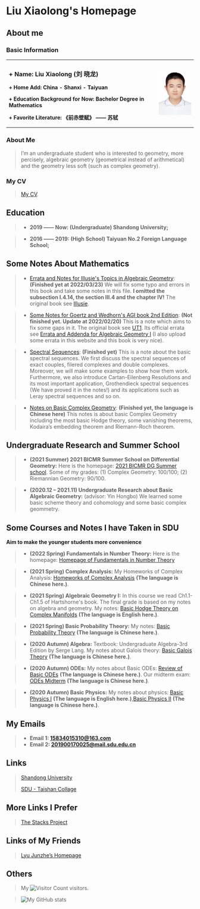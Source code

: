 # Liu Xiaolong's Homepage
## About me
### Basic Information

<table border="0">
  <tr>
    <td width="80%">
      <h3> + Name: Liu Xiaolong (刘 晓龙)</h3>
      <p><b> + Home Add: China - Shanxi - Taiyuan</b></p>
      <p><b> + Education Background for Now: Bachelor Degree in Mathematics</b></p>
      <p><b> + Favorite Literature: 《前赤壁赋》 —— 苏轼</b></p>
    </td>
    <td width="20%">
      <img src="/MyPhoto.jpg" width="100%"> 
    </td>
  </tr>
</table>

### About Me
> I’m an undergraduate student who is interested to geometry, more percisely, algebraic geometry (geometrical instead of arithmetical) and the geometry less soft (such as complex geometry).

### My CV
> [My CV](/cv_1.pdf).

## Education

> + **2019 —— Now: (Undergraduate) Shandong University;**

> + **2016 —— 2019: (High School) Taiyuan No.2 Foreign Language School;**

## Some Notes About Mathematics
> + [Errata and Notes for Illusie's Topics in Algebraic Geometry](/IllusieErrataNotes.pdf): **(Finished yet at 2022/03/23)** We will fix some typo and errors in this book and take some notes in this file. **I omitted the subsection I.4.14, the section III.4 and the chapter IV!** The original book see [Illusie](http://staff.ustc.edu.cn/~yiouyang/Illusie.pdf).

> + [Some Notes for Goertz and Wedhorn's AGI book 2nd Edition](/AGnotes1.pdf): **(Not finished yet. Update at 2022/02/20)** This is a note which aims to fix some gaps in it. The original book see [UT1](https://link.springer.com/content/pdf/10.1007%2F978-3-658-30733-2.pdf). Its official errata see [Errata and Addenda for Algebraic Geometry I](https://www.algebraic-geometry.de/errata/) (I also upload some errata in this website and this book is very nice).

> + [Spectral Sequences](/SpectralSequence.pdf): **(Finished yet)** This is a note about the basic spectral sequences. We first discuss the spectral sequences of exact couples, filered complexes and double complexes. Moreover, we will make some examples to show how them work. Furthermore, we also introduce Cartan-Eilenberg Resolutions and its most important
application, Grothendieck spectral sequences (We have proved it in the notes!) and its applications such as Leray spectral sequences and so on.

> + [Notes on Basic Complex Geometry](/ComManiBasis.pdf): **(Finished yet, the language is Chinese here)** This notes is about basic Complex Geometry including the most basic Hodge theory, some vanishing theorems, Kodaira’s embedding theorem and Riemann-Roch theorem.

## Undergraduate Research and Summer School
> + **(2021 Summer) 2021 BICMR Summer School on Differential Geometry:** Here is the homepage: [2021 BICMR DG Summer school](https://bicmr.pku.edu.cn/cn/content/show/17-2464.html). 
> Some of my grades: (1) Complex Geometry: 100/100;
> (2) Riemannian Geometry: 90/100.

> + **(2020.12 – 2021.11) Undergraduate Research about Basic Algebraic Geometry:** (advisor: Yin Hongbo) We learned some basic scheme theory and cohomology and some basic complex geommetry.

## Some Courses and Notes I have Taken in SDU
 **Aim to make the younger students more convenience**
> + **(2022 Spring) Fundamentals in Number Theory:** Here is the homepage: [Homepage of Fundamentals in Number Theory](https://faculty.sdu.edu.cn/brhuang/zh_CN/zdylm/1454369/list/index.htm)

> + **(2021 Spring) Complex Analysis:**  My Homeworks of Complex Analysis: [Homeworks of Complex Analysis](/complexanalHWAll.pdf)  **(The language is Chinese here.)**.

> + **(2021 Spring) Algebraic Geometry I:**  In this course we read Ch1.1-Ch1.5 of Hartshorne's book. The final grade is based on my notes on algebra and geometry. My notes: [Basic Hodge Theory on Complex Manifolds](HODGE.pdf) **(The language is English here.)**.

> + **(2021 Spring) Basic Probability Theory:**  My notes: [Basic Probability Theory](/Probability.pdf) **(The language is Chinese here.)**.

> + **(2020 Autumn) Algebra:** Textbook: Undergraduate Algebra-3rd Edition by Serge Lang. My notes about Galois theory: [Basic Galois Theory](/Galois.pdf) **(The language is Chinese here.)**.

> + **(2020 Autumn) ODEs:**  My notes about Basic ODEs: [Review of Basic ODEs](/ODE.pdf)  **(The language is Chinese here.)**. Our midterm exam: [ODEs Midterm](/ODEmid.pdf)  **(The language is Chinese here.)**.

> + **(2020 Autumn) Basic Physics:**  My notes about physics: [Basic Physics I](/Physics1.pdf)  **(The language is English here.)**,[Basic Physics II](/Physics2.pdf)  **(The language is Chinese here.)**.

## My Emails
> + **Email 1: 15834015310@163.com**
> + **Email 2: 201900170025@mail.sdu.edu.cn**

## Links
> [Shandong University](https://www.sdu.edu.cn/)
> 
> [SDU - Taishan Collage](https://www.tsxt.sdu.edu.cn/)


## More Links I Prefer
> [The Stacks Project](https://stacks.math.columbia.edu/)

## Links of My Friends
> [Lyu Junzhe’s Homepage](https://taiataiat.github.io/)

## Others
> My ![Visitor Count](https://profile-counter.glitch.me/DVLXLWZ/count.svg) visitors.

> ![My GitHub stats](https://github-readme-stats.vercel.app/api?username=DVLXLWZ&show_icons=true&theme=tokyonight)

>
